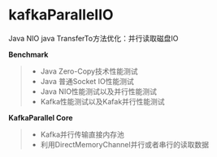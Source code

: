 # kafkaParallelIO
Java NIO java TransferTo方法优化：并行读取磁盘IO

**Benchmark**
> * Java Zero-Copy技术性能测试
> * Java 普通Socket IO性能测试
> * Java NIO性能测试以及并行性能测试
> * Kafka性能测试以及Kafak并行性能测试

**KafkaParallel Core**
> * Kafka并行传输直接内存池
> * 利用DirectMemoryChannel并行或者串行的读取数据
